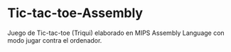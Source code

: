# Tic-tac-toe-Assembly
Juego de Tic-tac-toe (Triqui) elaborado en MIPS Assembly Language con modo jugar contra el ordenador.
